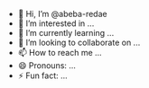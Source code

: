 - 👋 Hi, I’m @abeba-redae
- 👀 I’m interested in ...
- 🌱 I’m currently learning ...
- 💞️ I’m looking to collaborate on ...
- 📫 How to reach me ...
- 😄 Pronouns: ...
- ⚡ Fun fact: ...

<!---
abeba-redae/abeba-redae is a ✨ special ✨ repository because its `README.md` (this file) appears on your GitHub profile.
You can click the Preview link to take a look at your changes.
--->
